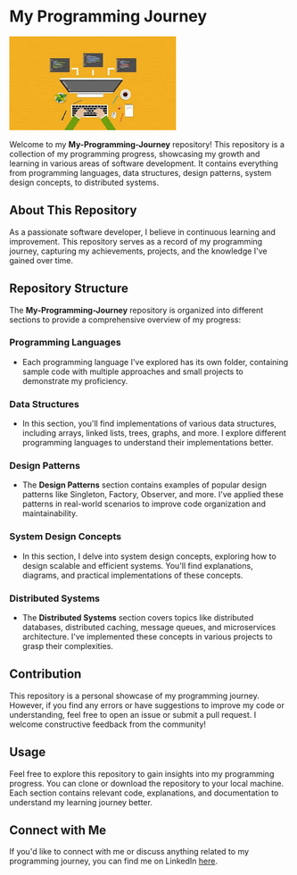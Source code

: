 # My Programming Journey

![Programming Journey](/assests//images.jpeg)

Welcome to my **My-Programming-Journey** repository! This repository is a collection of my programming progress, showcasing my growth and learning in various areas of software development. It contains everything from programming languages, data structures, design patterns, system design concepts, to distributed systems.

## About This Repository

As a passionate software developer, I believe in continuous learning and improvement. This repository serves as a record of my programming journey, capturing my achievements, projects, and the knowledge I've gained over time.

## Repository Structure

The **My-Programming-Journey** repository is organized into different sections to provide a comprehensive overview of my progress:

### Programming Languages

- Each programming language I've explored has its own folder, containing sample code with multiple approaches and small projects to demonstrate my proficiency.

### Data Structures

- In this section, you'll find implementations of various data structures, including arrays, linked lists, trees, graphs, and more. I explore different programming languages to understand their implementations better.

### Design Patterns

- The **Design Patterns** section contains examples of popular design patterns like Singleton, Factory, Observer, and more. I've applied these patterns in real-world scenarios to improve code organization and maintainability.

### System Design Concepts

- In this section, I delve into system design concepts, exploring how to design scalable and efficient systems. You'll find explanations, diagrams, and practical implementations of these concepts.

### Distributed Systems

- The **Distributed Systems** section covers topics like distributed databases, distributed caching, message queues, and microservices architecture. I've implemented these concepts in various projects to grasp their complexities.

## Contribution

This repository is a personal showcase of my programming journey. However, if you find any errors or have suggestions to improve my code or understanding, feel free to open an issue or submit a pull request. I welcome constructive feedback from the community!

## Usage

Feel free to explore this repository to gain insights into my programming progress. You can clone or download the repository to your local machine. Each section contains relevant code, explanations, and documentation to understand my learning journey better.

## Connect with Me

If you'd like to connect with me or discuss anything related to my programming journey, you can find me on LinkedIn [here](https://www.linkedin.com/in/dharani-chinta/).
